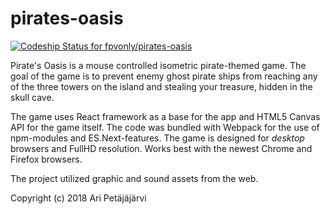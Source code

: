 # pirates-oasis

[ ![Codeship Status for fpvonly/pirates-oasis](https://app.codeship.com/projects/3a407a90-dbeb-0136-4d73-329e4a623b3a/status?branch=master)](https://app.codeship.com/projects/317850)

Pirate's Oasis is a  mouse controlled isometric pirate-themed game.
The goal of the game is to prevent enemy ghost pirate ships from reaching any of the three towers on the island
and stealing your treasure, hidden in the skull cave.

The game uses React framework as a base for the app and HTML5 Canvas API for the game itself. The code was bundled with Webpack for the use of npm-modules and ES.Next-features.
The game is designed for _desktop_ browsers and FullHD resolution. Works best with the newest Chrome and Firefox browsers.

The project utilized graphic and sound assets from the web.

Copyright (c) 2018 Ari Petäjäjärvi
